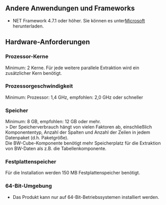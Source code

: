 ## Andere Anwendungen und Frameworks	
- NET Framework 4.7.1 oder höher. Sie können es unter[Microsoft](https://www.microsoft.com/en-us/download/details.aspx?id=56116) herunterladen.

## Hardware-Anforderungen
### Prozessor-Kerne
Minimum: 2 Kerne. 
Für jede weitere parallele Extraktion wird ein zusätzlicher Kern benötigt. 

### Prozessorgeschwindigkeit   
Minimum: Prozessor: 1,4 GHz, empfohlen: 2,0 GHz oder schneller

### Speicher
Minimum: 8 GB, empfohlen: 12 GB oder mehr.<br>>
Der Speicherverbrauch hängt von vielen Faktoren ab, einschließlich Komponententyp, Anzahl der Spalten und Anzahl der Zeilen in jedem Datenpaket (d.h. Paketgröße). <br> 
Die BW-Cube-Komponente benötigt mehr Speicherplatz für die Extraktion von BW-Daten als z.B. die Tabellenkomponente. 

### Festplattenspeicher
Für die Installation werden 150 MB Festplattenspeicher benötigt.

### 64-Bit-Umgebung	
- Das Produkt kann nur auf 64-Bit-Betriebssystemen installiert werden.





